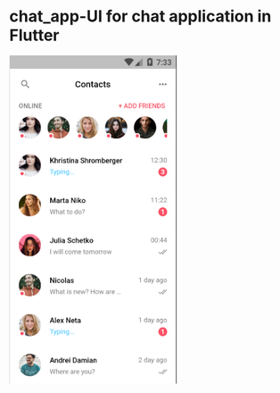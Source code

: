# chat_app-UI for chat application in Flutter

<img src="https://github.com/deepak252/ScreenShots/blob/master/chat_app/chat_app.png" width="300">

